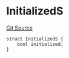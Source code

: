 # InitializedS
[Git Source](https://github.com/thrackle-io/aquifi-rules-v1/blob/5c9d84d4763cc8482f9b9d326982059877bc2610/src/client/token/handler/diamond/RuleStorage.sol)


```solidity
struct InitializedS {
    bool initialized;
}
```

